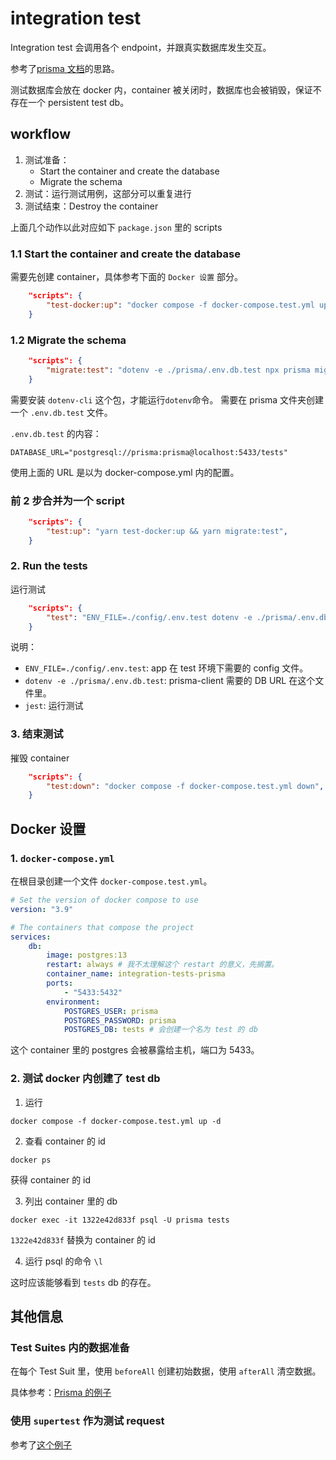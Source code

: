 # integration test

Integration test 会调用各个 endpoint，并跟真实数据库发生交互。

参考了[prisma 文档](https://www.prisma.io/docs/guides/testing/integration-testing)的思路。

测试数据库会放在 docker 内，container 被关闭时，数据库也会被销毁，保证不存在一个 persistent test db。

## workflow

1. 测试准备：
    - Start the container and create the database
    - Migrate the schema
2. 测试：运行测试用例，这部分可以重复进行
3. 测试结束：Destroy the container

上面几个动作以此对应如下 `package.json` 里的 scripts

### 1.1 Start the container and create the database

需要先创建 container，具体参考下面的 `Docker 设置` 部分。

```JSON
    "scripts": {
        "test-docker:up": "docker compose -f docker-compose.test.yml up -d",
    }
```

### 1.2 Migrate the schema

```JSON
    "scripts": {
        "migrate:test": "dotenv -e ./prisma/.env.db.test npx prisma migrate dev --name init",
    }
```

需要安装 `dotenv-cli` 这个包，才能运行`dotenv`命令。
需要在 prisma 文件夹创建一个 `.env.db.test` 文件。

`.env.db.test` 的内容：

```
DATABASE_URL="postgresql://prisma:prisma@localhost:5433/tests"
```

使用上面的 URL 是以为 docker-compose.yml 内的配置。

### 前 2 步合并为一个 script

```JSON
    "scripts": {
        "test:up": "yarn test-docker:up && yarn migrate:test",
    }
```

### 2. Run the tests

运行测试

```JSON
    "scripts": {
        "test": "ENV_FILE=./config/.env.test dotenv -e ./prisma/.env.db.test jest",
    }
```

说明：

-   `ENV_FILE=./config/.env.test`: app 在 test 环境下需要的 config 文件。
-   `dotenv -e ./prisma/.env.db.test`: prisma-client 需要的 DB URL 在这个文件里。
-   `jest`: 运行测试

### 3. 结束测试

摧毁 container

```JSON
    "scripts": {
        "test:down": "docker compose -f docker-compose.test.yml down",
    }
```

## Docker 设置

### 1. `docker-compose.yml`

在根目录创建一个文件 `docker-compose.test.yml`。

```yml
# Set the version of docker compose to use
version: "3.9"

# The containers that compose the project
services:
    db:
        image: postgres:13
        restart: always # 我不太理解这个 restart 的意义，先搁置。
        container_name: integration-tests-prisma
        ports:
            - "5433:5432"
        environment:
            POSTGRES_USER: prisma
            POSTGRES_PASSWORD: prisma
            POSTGRES_DB: tests # 会创建一个名为 test 的 db
```

这个 container 里的 postgres 会被暴露给主机，端口为 5433。

### 2. 测试 docker 内创建了 test db

1. 运行

```
docker compose -f docker-compose.test.yml up -d
```

2. 查看 container 的 id

```
docker ps
```

获得 container 的 id

3. 列出 container 里的 db

```
docker exec -it 1322e42d833f psql -U prisma tests
```

`1322e42d833f` 替换为 container 的 id

4. 运行 psql 的命令 `\l`

这时应该能够看到 `tests` db 的存在。

## 其他信息

### Test Suites 内的数据准备

在每个 Test Suit 里，使用 `beforeAll` 创建初始数据，使用 `afterAll` 清空数据。

具体参考：[Prisma 的例子](https://www.prisma.io/docs/guides/testing/integration-testing#the-test-suite)

### 使用 `supertest` 作为测试 request

参考了[这个例子](https://losikov.medium.com/part-4-node-js-express-typescript-unit-tests-with-jest-5204414bf6f0)
